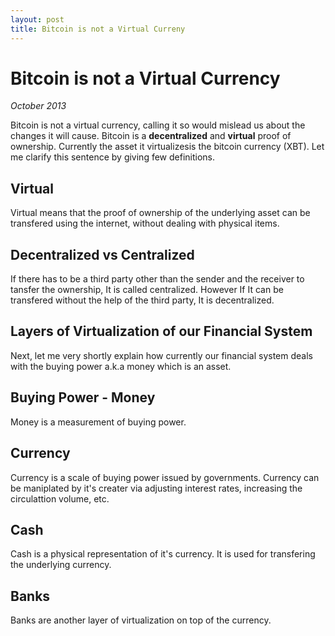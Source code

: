 ```yaml
--- 
layout: post 
title: Bitcoin is not a Virtual Curreny 
---
```


# Bitcoin is not a Virtual Currency

_October 2013_

Bitcoin is not a virtual currency, calling it so would mislead us about the changes it will cause. Bitcoin is a **decentralized** and **virtual** proof of ownership. Currently the asset it virtualizesis the bitcoin currency (XBT). Let me clarify this sentence by giving few definitions.

## Virtual

Virtual means that the proof of ownership of the underlying asset can be transfered using the internet, without dealing with physical items. 

## Decentralized vs Centralized

If there has to be a third party other than the sender and the receiver to tansfer the ownership, It is called centralized. However If It can be transfered without the help of the third party, It is decentralized.

## Layers of Virtualization of our Financial System

Next, let me very shortly explain how currently our financial system deals with the buying power a.k.a money which is an asset.

## Buying Power - Money

Money is a measurement of buying power.

## Currency

Currency is a scale of buying power issued by governments. Currency can be maniplated by it's creater via adjusting interest rates, increasing the circulattion volume, etc.

## Cash

Cash is a physical representation of it's currency. It is used for transfering the underlying currency.

## Banks

Banks are another layer of virtualization on top of the currency. 
